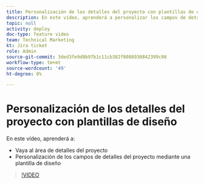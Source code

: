 ```yaml
---
title: Personalización de los detalles del proyecto con plantillas de diseño
description: En este vídeo, aprenderá a personalizar los campos de detalles del proyecto mediante una plantilla de diseño.
topic: null
activity: deploy
doc-type: feature video
team: Technical Marketing
kt: Jira ticket
role: Admin
source-git-commit: 3ded3fe9d8b97b1c11cb382f8088930842399c98
workflow-type: tm+mt
source-wordcount: '49'
ht-degree: 0%

---
```


# Personalización de los detalles del proyecto con plantillas de diseño

En este vídeo, aprenderá a:

* Vaya al área de detalles del proyecto
* Personalización de los campos de detalles del proyecto mediante una plantilla de diseño

>[!VIDEO](https://video.tv.adobe.com/v/335076/?quality=12)
